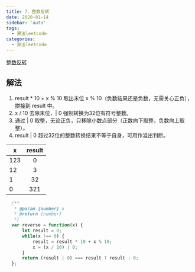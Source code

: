```yaml
---
title: 7、整数反转
date: 2020-01-14
sidebar: 'auto'
tags: 
  - 算法leetcode
categories:
  - 算法leetcode
---
```


[整数反转](https://leetcode-cn.com/problems/reverse-integer/)

## 解法
1. result * 10 + x % 10 取出末位 x % 10（负数结果还是负数，无需关心正负），拼接到 result 中。
2. x / 10 去除末位，| 0 强制转换为32位有符号整数。
3. 通过 | 0 取整，无论正负，只移除小数点部分（正数向下取整，负数向上取整）。
4. result | 0 超过32位的整数转换结果不等于自身，可用作溢出判断。

| x       |  result  |
| --------|:-----:|
| 123     | 0     |
| 12      | 3     |
| 1       | 32    |
| 0       | 321   |
  ```javascript
    /**
     * @param {number} x
     * @return {number}
     */
    var reverse = function(x) {
        let result = 0;
        while(x !== 0) {
            result = result * 10 + x % 10;
            x = (x / 10) | 0;
        }
        return (result | 0) === result ? result : 0;
    };
  ```

